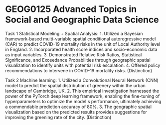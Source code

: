 # GEOG0125 Advanced Topics in Social and Geographic Data Science

Task 1 Statistical Modeling + Spatial Analysis: 1. Utilized a Bayesian framework-based multi-variable spatial conditional autoregressive model (CAR) to predict COVID-19 mortality risks in the unit of Local Authority level in England. 2. Incorporated health score indices and socio-economic data as input variables. 3. Demonstrated Relative Risk Ratios, Statistical Significance, and Exceedance Probabilities through geographic spatial visualization to identify units with potential risk escalation. 4. Offered policy recommendations to intervene in COVID-19 mortality risks. (Distinction) 

Task 2 Machine learning: 1. Utilized a Convolutional Neural Network (CNN) model to predict the spatial distribution of greenery within the urban landscape of Cambridge, UK. 2. This empirical investigation harnessed the power of the PyTorch deep learning framework, enabling the fine-tuning of hyperparameters to optimize the model's performance, ultimately achieving a commendable prediction accuracy of 80%. 3. The geographic spatial visualization based on the predicted results provides suggestions for improving the greening rate of the city. (Distinction)

